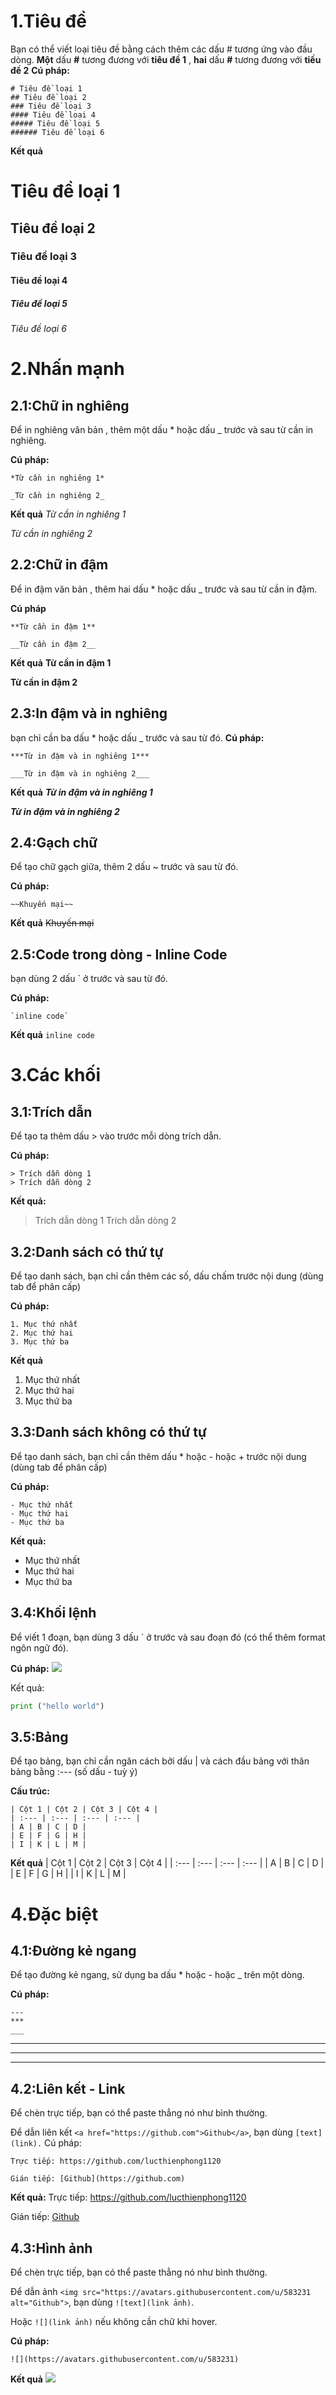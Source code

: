 # 1.Tiêu đề
Bạn có thể viết loại tiêu đề bằng cách thêm các dấu # tương ứng vào đầu dòng.
**Một** dấu **#** tương đương với **tiêu đề 1** , **hai** dấu **#** tương đương với **tiều đề 2**
**Cú pháp:**
```
# Tiêu đề loại 1
## Tiêu đề loại 2
### Tiêu đề loại 3
#### Tiêu đề loại 4
##### Tiêu đề loại 5
###### Tiêu đề loại 6
```
**Kết quả**
# Tiêu đề loại 1
## Tiêu đề loại 2
### Tiêu đề loại 3
#### Tiêu đề loại 4
##### Tiêu đề loại 5
###### Tiêu đề loại 6
# 2.Nhấn mạnh
## 2.1:Chữ in nghiêng
Để in nghiêng văn bản , thêm một dấu * hoặc dấu _ trước và sau từ cần in nghiêng.

**Cú pháp:**
```
*Từ cần in nghiêng 1*

_Từ cần in nghiêng 2_
```
**Kết quả**
*Từ cần in nghiêng 1*

_Từ cần in nghiêng 2_
## 2.2:Chữ in đậm
Để in đậm văn bản , thêm hai dấu * hoặc dấu _ trước và sau từ cần in đậm.

**Cú pháp**
```
**Từ cần in đậm 1**

__Từ cần in đậm 2__
```
**Kết quả**
**Từ cần in đậm 1**

__Từ cần in đậm 2__
## 2.3:In đậm và in nghiêng
 bạn chỉ cần ba dấu * hoặc dấu _ trước và sau từ đó.
 **Cú pháp:**
 ```
 ***Từ in đậm và in nghiêng 1***

___Từ in đậm và in nghiêng 2___
```
**Kết quả**
***Từ in đậm và in nghiêng 1***

___Từ in đậm và in nghiêng 2___
## 2.4:Gạch chữ
Để tạo chữ gạch giữa, thêm 2 dấu ~ trước và sau từ đó.

**Cú pháp:**
```
~~Khuyến mại~~
```

**Kết quả**
~~Khuyến mại~~
## 2.5:Code trong dòng - Inline Code
bạn dùng 2 dấu ` ở trước và sau từ đó.

**Cú pháp:**
```
`inline code`
```
**Kết quả**
`inline code`
# 3.Các khối    
## 3.1:Trích dẫn
Để tạo ta thêm dấu > vào trước mỗi dòng trích dẫn.

**Cú pháp:**
```
> Trích dẫn dòng 1
> Trích dẫn dòng 2
```
**Kết quả:**
> Trích dẫn dòng 1
> Trích dẫn dòng 2
## 3.2:Danh sách có thứ tự 
Để tạo danh sách, bạn chỉ cần thêm các số, dấu chấm trước nội dung (dùng tab để phân cấp)

**Cú pháp:**
```
1. Mục thứ nhất
2. Mục thứ hai
3. Mục thứ ba
```
**Kết quả**
1. Mục thứ nhất
2. Mục thứ hai
3. Mục thứ ba
## 3.3:Danh sách không có thứ tự
Để tạo danh sách, bạn chỉ cần thêm dấu * hoặc - hoặc + trước nội dung (dùng tab để phân cấp)

**Cú pháp:**
```
- Mục thứ nhất
- Mục thứ hai
- Mục thứ ba
```
**Kết quả:**
- Mục thứ nhất
- Mục thứ hai
- Mục thứ ba
## 3.4:Khối lệnh 
Để viết 1 đoạn, bạn dùng 3 dấu ` ở trước và sau đoạn đó (có thể thêm format ngôn ngữ đó).

**Cú pháp:**
![](https://user-images.githubusercontent.com/90561566/160242871-aad90ad1-bd8d-4e5c-9146-3349fb7c8c98.png)

Kết quả:
```python
print ("hello world")
```
## 3.5:Bảng
Để tạo bảng, bạn chỉ cần ngăn cách bởi dấu | và cách đầu bảng với thân bảng bằng :--- (số dấu - tuỳ ý)

**Cấu trúc:**
```
| Cột 1 | Cột 2 | Cột 3 | Cột 4 |
| :--- | :--- | :--- | :--- |
| A | B | C | D |
| E | F | G | H |
| I | K | L | M |
```
**Kết quả**
| Cột 1 | Cột 2 | Cột 3 | Cột 4 |
| :--- | :--- | :--- | :--- |
| A | B | C | D |
| E | F | G | H |
| I | K | L | M |
# 4.Đặc biệt
## 4.1:Đường kẻ ngang 
Để tạo đường kẻ ngang, sử dụng ba dấu * hoặc - hoặc _ trên một dòng.

**Cú pháp:**
```
---
***
___
```
---
***
___
## 4.2:Liên kết - Link
Để chèn trực tiếp, bạn có thể paste thẳng nó như bình thường.

Để dẫn liên kết `<a href="https://github.com">Github</a>`, bạn dùng `[text](link).`
Cú pháp:
```
Trực tiếp: https://github.com/lucthienphong1120

Gián tiếp: [Github](https://github.com)

```
**Kết quả:**
Trực tiếp: https://github.com/lucthienphong1120

Gián tiếp: [Github](https://github.com/lucthienphong1120)
## 4.3:Hình ảnh
Để chèn trực tiếp, bạn có thể paste thẳng nó như bình thường.

Để dẫn ảnh `<img src="https://avatars.githubusercontent.com/u/583231 alt="Github">`, bạn dùng `![text](link ảnh)`.

Hoặc `![](link ảnh)` nếu không cần chữ khi hover.

**Cú pháp:**
```
![](https://avatars.githubusercontent.com/u/583231)
```
**Kết quả**
![](https://avatars.githubusercontent.com/u/583231)
